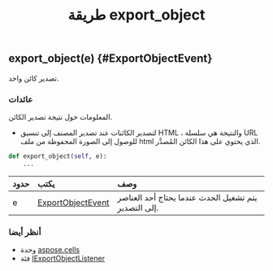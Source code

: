 ﻿---
title: طريقة export_object
second_title: Aspose.Cells for Python via .NET API المراجع
description:
type: docs
weight: 20
url: /ar/python-net/aspose.cells/iexportobjectlistener/export_object/
is_root: false
---
##  export_object(e) {#ExportObjectEvent}
تصدير كائن واحد.


###  عائدات

المعلومات حول نتيجة تصدير الكائن.

* لتصدير الكائنات عند تصدير المصنف إلى تنسيق HTML ،
والنتيجة هي سلسلة URL للوصول إلى الصورة المحفوظة من ملف html الذي يحتوي على هذا الكائن المُصدَّر.


```python
def export_object(self, e):
    ...
```


| حدود| يكتب| وصف|
| :- | :- | :- |
| e | [ExportObjectEvent](/cells/ar/python-net/aspose.cells/exportobjectevent) | يتم تشغيل الحدث عندما يحتاج أحد العناصر إلى التصدير.|



###  أنظر أيضا
* وحدة [aspose.cells](../../)
* فئة [IExportObjectListener](/cells/ar/python-net/aspose.cells/iexportobjectlistener)
